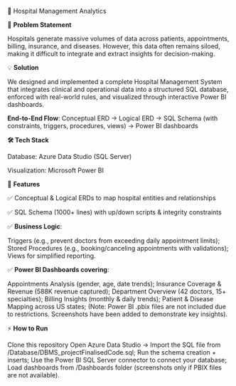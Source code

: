 🏥 Hospital Management Analytics

📌 **Problem Statement**

Hospitals generate massive volumes of data across patients, appointments, billing, insurance, and diseases. However, this data often remains siloed, making it difficult to integrate and extract insights for decision-making.

💡 **Solution**

We designed and implemented a complete Hospital Management System that integrates clinical and operational data into a structured SQL database, enforced with real-world rules, and visualized through interactive Power BI dashboards.

**End-to-End Flow**:
Conceptual ERD → Logical ERD → SQL Schema (with constraints, triggers, procedures, views) → Power BI dashboards

**🛠️ Tech Stack**

Database: Azure Data Studio (SQL Server)

Visualization: Microsoft Power BI

🚀 **Features**

✅ Conceptual & Logical ERDs to map hospital entities and relationships

✅ SQL Schema (1000+ lines) with up/down scripts & integrity constraints

✅ **Business Logic**:

Triggers (e.g., prevent doctors from exceeding daily appointment limits);
Stored Procedures (e.g., booking/canceling appointments with validations);
Views for simplified reporting.

✅ **Power BI Dashboards covering**:

Appointments Analysis (gender, age, date trends);
Insurance Coverage & Revenue (588K revenue captured);
Department Overview (42 doctors, 15+ specialties);
Billing Insights (monthly & daily trends);
Patient & Disease Mapping across US states;
(Note: Power BI .pbix files are not included due to restrictions. Screenshots have been added to demonstrate key insights).

⚡ **How to Run**

Clone this repository
Open Azure Data Studio → Import the SQL file from /Database/DBMS_projectFinalisedCode.sql;
Run the schema creation + inserts;
Use the Power BI SQL Server connector to connect your database;
Load dashboards from /Dashboards folder (screenshots only if PBIX files are not available).
